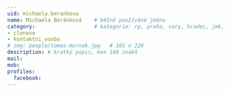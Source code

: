 ```yaml
---
uid: michaela.berankova
name: Michaela Beránková  	# běžně používáné jméno
category:                 	# kategorie: rp, praha, vary, hradec, jmk, senat
- clenove
- kontaktni_osoba
# img: people/tomas-murnak.jpg   # 165 x 220
description: # kratký popis, max 160 znaků
mail:
mob:
profiles:
  facebook:
---
```

